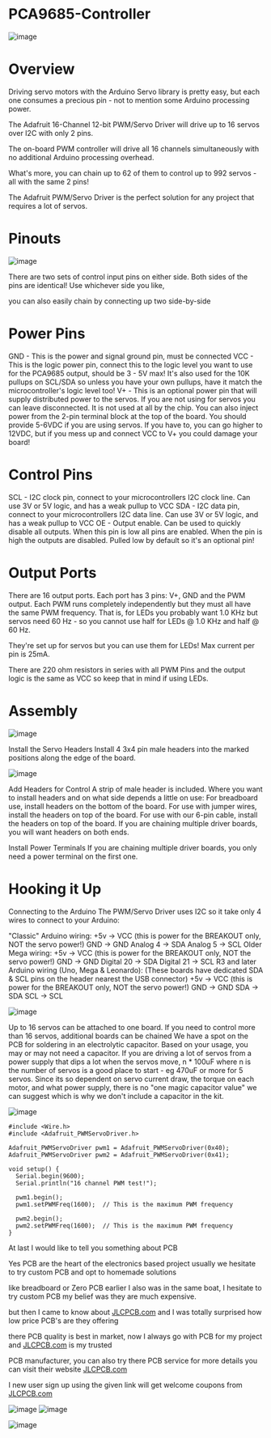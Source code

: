 # PCA9685-Controller

![image](https://user-images.githubusercontent.com/19898602/149884386-97fbcd26-4096-42e3-b681-ddbd8c9c9898.png)

# Overview

Driving servo motors with the Arduino Servo library is pretty easy, but each one consumes a precious pin - not to mention some Arduino processing power.  

The Adafruit 16-Channel 12-bit PWM/Servo Driver will drive up to 16 servos over I2C with only 2 pins.  

The on-board PWM controller will drive all 16 channels simultaneously with no additional Arduino processing overhead. 

What's more, you can chain up to 62 of them to control up to 992 servos - all with the same 2 pins!

The Adafruit PWM/Servo Driver is the perfect solution for any project that requires a lot of servos.


# Pinouts

![image](https://user-images.githubusercontent.com/19898602/149884484-60845b47-53cb-49de-954c-458c02a7eb72.png)


There are two sets of control input pins on either side. Both sides of the pins are identical! Use whichever side you like, 

you can also easily chain by connecting up two side-by-side

# Power Pins

GND - This is the power and signal ground pin, must be connected
VCC - This is the logic power pin, connect this to the logic level you want to use for the PCA9685 output, should be 3 - 5V max! It's also used for the 10K pullups on SCL/SDA so unless you have your own pullups, have it match the microcontroller's logic level too!
V+ - This is an optional power pin that will supply distributed power to the servos. 
If you are not using for servos you can leave disconnected. It is not used at all by the chip. 
You can also inject power from the 2-pin terminal block at the top of the board. 
You should provide 5-6VDC if you are using servos. If you have to, you can go higher to 12VDC, but if you mess up and connect VCC to V+ you could damage your board!

# Control Pins

SCL - I2C clock pin, connect to your microcontrollers I2C clock line. Can use 3V or 5V logic, and has a weak pullup to VCC
SDA - I2C data pin, connect to your microcontrollers I2C data line. Can use 3V or 5V logic, and has a weak pullup to VCC
OE - Output enable. Can be used to quickly disable all outputs. When this pin is low all pins are enabled.
When the pin is high the outputs are disabled. Pulled low by default so it's an optional pin!


# Output Ports

There are 16 output ports. Each port has 3 pins: V+, GND and the PWM output. Each PWM runs completely independently but they must all have the same PWM frequency. That is, for LEDs you probably want 1.0 KHz but servos need 60 Hz - so you cannot use half for LEDs @ 1.0 KHz and half @ 60 Hz.

They're set up for servos but you can use them for LEDs! Max current per pin is 25mA.

There are 220 ohm resistors in series with all PWM Pins and the output logic is the same as VCC so keep that in mind if using LEDs. 

# Assembly

![image](https://user-images.githubusercontent.com/19898602/149884655-bce3d854-6a00-47f3-b945-aa3b333dbbd7.png)
	
Install the Servo Headers
Install 4 3x4 pin male headers into the marked positions along the edge of the board.

![image](https://user-images.githubusercontent.com/19898602/149884727-26bfcaf5-e12b-46ec-b937-2c914cca1dac.png)

Add Headers for Control
A strip of male header is included. Where you want to install headers and on what side depends a little on use:
For breadboard use, install headers on the bottom of the board.
For use with jumper wires, install the headers on top of the board.
For use with our 6-pin cable, install the headers on top of the board.
If you are chaining multiple driver boards, you will want headers on both ends.

Install Power Terminals
If you are chaining multiple driver boards, you only need a power terminal on the first one.


# Hooking it Up
Connecting to the Arduino
The PWM/Servo Driver uses I2C so it take only 4 wires to connect to your Arduino:

"Classic" Arduino wiring:
+5v -> VCC (this is power for the BREAKOUT only, NOT the servo power!)
GND -> GND
Analog 4 -> SDA
Analog 5 -> SCL
Older Mega wiring:
+5v -> VCC (this is power for the BREAKOUT only, NOT the servo power!)
GND -> GND
Digital 20 -> SDA
Digital 21 -> SCL
R3 and later Arduino wiring (Uno, Mega & Leonardo):
(These boards have dedicated SDA & SCL pins on the header nearest the USB connector)
+5v -> VCC (this is power for the BREAKOUT only, NOT the servo power!)
GND -> GND
SDA -> SDA
SCL -> SCL


![image](https://user-images.githubusercontent.com/19898602/149884884-f97df6e9-d1f4-406c-ab10-791b8bf1f923.png)

Up to 16 servos can be attached to one board.  If you need to control more than 16 servos, additional boards can be chained
We have a spot on the PCB for soldering in an electrolytic capacitor. Based on your usage, you may or may not need a capacitor. If you are driving a lot of servos from a power supply that dips a lot when the servos move, n * 100uF where n is the number of servos is a good place to start - eg 470uF or more for 5 servos. Since its so dependent on servo current draw, the torque on each motor, and what power supply, there is no "one magic capacitor value" we can suggest which is why we don't include a capacitor in the kit.



![image](https://user-images.githubusercontent.com/19898602/149885015-401cbc9b-4d56-45d2-8a50-5ac1724b17f7.png)

````
#include <Wire.h>
#include <Adafruit_PWMServoDriver.h>

Adafruit_PWMServoDriver pwm1 = Adafruit_PWMServoDriver(0x40);
Adafruit_PWMServoDriver pwm2 = Adafruit_PWMServoDriver(0x41);

void setup() {
  Serial.begin(9600);
  Serial.println("16 channel PWM test!");

  pwm1.begin();
  pwm1.setPWMFreq(1600);  // This is the maximum PWM frequency

  pwm2.begin();
  pwm2.setPWMFreq(1600);  // This is the maximum PWM frequency
}

````

At last I would like to tell you something about PCB 

Yes PCB are the heart of the electronics based project usually we hesitate to try custom PCB and opt to homemade solutions

like breadboard or Zero PCB earlier I also was in the same boat, I hesitate to try custom PCB my belief was they are much expensive.

but then I came to know about [JLCPCB.com](https://jlcpcb.com/IAT) and I was totally surprised how low price PCB's are they offering 

there PCB quality is best in market, now I always go with PCB for my project and [JLCPCB.com](https://jlcpcb.com/IAT) is my trusted 

PCB manufacturer, you can also try there PCB service for more details you can visit their website [JLCPCB.com](https://jlcpcb.com/IAT)

I new user sign up using the given link will get welcome coupons from [JLCPCB.com](https://jlcpcb.com/IAT)



![image](https://user-images.githubusercontent.com/19898602/130722559-0080ae28-08c6-4ad1-9522-e8571cfabbef.png) ![image](https://user-images.githubusercontent.com/19898602/130722577-c30b7b43-ea89-4847-9c6b-058f9fabeda3.png)


![image](https://user-images.githubusercontent.com/19898602/130722585-b5268db1-5f17-428f-ba60-b823140f2a70.png)


